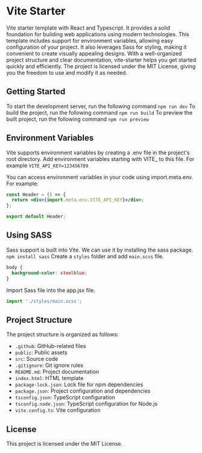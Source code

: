 # Vite Starter

Vite starter template with React and Typescript. It provides a solid foundation for building web applications using modern technologies. This template includes support for environment variables, allowing easy configuration of your project. It also leverages Sass for styling, making it convenient to create visually appealing designs. With a well-organized project structure and clear documentation, vite-starter helps you get started quickly and efficiently. The project is licensed under the MIT License, giving you the freedom to use and modify it as needed.


## Getting Started

To start the development server, run the following command `npm run dev`
To build the project, run the following command `npm run build`
To preview the built project, run the following command `npm run preview`

## Environment Variables

Vite supports environment variables by creating a .env file in the project's root directory. Add environment variables starting with VITE_ to this file. For example `VITE_API_KEY=123456789`

You can access environment variables in your code using import.meta.env. For example:
```jsx
const Header = () => {
  return <div>{import.meta.env.VITE_API_KEY}</div>;
};

export default Header;
```

## Using SASS

Sass support is built into Vite. We can use it by installing the sass package. `npm install sass`
Create a `styles` folder and add `main.scss` file.
```css
body {
  background-color: steelblue;
}
```
Import Sass file into the app.jsx file.
```jsx
import './styles/main.scss';
```
## Project Structure

The project structure is organized as follows:

- `.github`: GitHub-related files
- `public`: Public assets
- `src`: Source code
- `.gitignore`: Git ignore rules
- `README.md`: Project documentation
- `index.html`: HTML template
- `package-lock.json`: Lock file for npm dependencies
- `package.json`: Project configuration and dependencies
- `tsconfig.json`: TypeScript configuration
- `tsconfig.node.json`: TypeScript configuration for Node.js
- `vite.config.ts`: Vite configuration

## License
This project is licensed under the MIT License.
